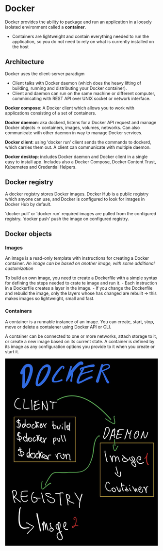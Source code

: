 # Docker

Docker provides the ability to package and run an application in a loosely isolated environment called a **container**.
    
- Containers are lightweight and contain everything needed to run the application, so you do not need to rely on what is currently installed on the host

## Architecture
Docker uses the client-server paradigm
    
- Client talks with Docker daemon (which does the heavy lifting of building, running and distributing your Docker container).
- Client and daemon can run on the same machine or different computer, comminicating with REST API over UNIX socket or network interface.

**Docker compose**: A Docker client which allows you to work with applications consisting of a set of containers.

**Docker daemon**: aka dockerd, listens for a Docker API request and manage Docker objects -> containers, images, volumes, networks.
    Can also communicate with other daemon in way to manage Docker services.

**Docker client**: using 'docker run' client sends the commands to dockerd, which carries them out.
    A client can communicate with multiple daemon.

**Docker desktop**: includes Docker daemon and Docker client in a single easy to install app.
    Includes also a Docker Compose, Docker Content Trust, Kubernetes and Credential Helpers.


## Docker registry
A docker registry stores Docker images.
Docker Hub is a public registry which anyone can use, and Docker is configured to look for images in Docker Hub by default.

'docker pull' or 'docker run' required images are pulled from the configured registry.
'docker push' push the image on configured registry.

## Docker objects

### Images 
An image is a read-only template with instructions for creating a Docker container.
*An image can be based on another image, with some additional customization*

To build an own image, you need to create a Dockerfile with a simple syntax for defining the steps needed to crate te image and run it.
    - Each instruction in a Dockerfile creates a layer in the image.
    - If you change the Dockerfile and rebuild the image, only the layers whose has changed are rebuilt -> this makes images so lightweight, small and fast. 



### Containers
A container is a runnable instance of an image.
You can create, start, stop, move or delete a contaiener using Docker API or CLI.

A container can be connected to one or more networks, attach storage to it, or create a new image based on its current state.
A container is defined by its image as any configuration options you provide to it when you create or start it.

![docker](img/docker.jpg)
